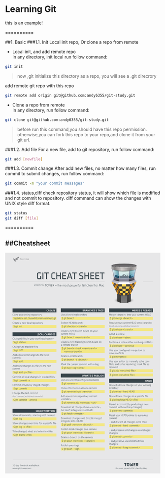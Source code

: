 Learning Git 
==========

this is an example!

==========

##1. Basic
###1.1. Init
Local init repo, Or clone a repo from remote<br>
* Local init, and add remote repo<br>
In any directory, init local run follow command:
```Bash
git init
```
>now ,git initialize this directory as a repo, you will see a .git direcrory<br>

add remote git repo with this repo
```bash
git remote add origin git@github.com:andy6355/git-study.git
```

* Clone a repo from remote<br>
In any directory, run follow command:
```Bash
git clone git@github.com:andy6355/git-study.git
```
>before run this command,you should have this repo permission.
>otherwise,you can fork this repo to your repo,and clone it from your git url.


###1.2. Add file
For a new file, add to git repository, run follow command:
```Bash
git add [newfile]
```

###1.3. Commit change
After add new files, no matter how many files, run commit to submit changes, run follow command:
```Bash
git commit -m "your commit messages"
```

###1.4. status,diff
check repository status, it will show which file is modified and not commit to repository. diff command can show the changes with UNIX style diff format.
```Bash
git status
git diff [file]
```   

 
==========

##Cheatsheet
---------
![](https://github.com/andy6355/git-study/blob/master/static/cheat-sheet-large01.png "come from : http://www.git-tower.com/blog/assets/2013-05-22-git-cheat-sheet/cheat-sheet-large01.png")


